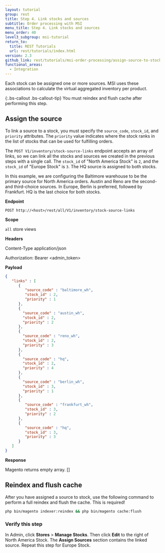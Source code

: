 ```yaml
---
layout: tutorial
group: rest
title: Step 4. Link stocks and sources
subtitle: Order processing with MSI
menu_title: Step 4. Link stocks and sources
menu_order: 40
level3_subgroup: msi-tutorial
return_to:
  title: REST Tutorials
  url: rest/tutorials/index.html
version: 2.3
github_link: rest/tutorials/msi-order-processing/assign-source-to-stock.md
functional_areas:
  - Integration
---
```


Each stock can be assigned one or more sources. MSI uses these associations to calculate the virtual aggregated inventory per product.

{:.bs-callout .bs-callout-tip}
You must reindex and flush cache after performing this step.

## Assign the source

To link a source to a stock, you must specify the `source_code`, `stock_id`, and `priority` attributes. The `priority` value indicates where the stock ranks in the list of stocks that can be used for fulfilling orders.

The `POST V1/inventory/stock-source-links` endpoint accepts an array of links, so we can link all the stocks and sources we created in the previous steps with a single call. The `stock_id` of "North America Stock" is `2`, and the `stock_id` of "Europe Stock" is `3`. The HQ source is assigned to both stocks.

In this example, we are configuring the Baltimore warehouse to be the primary source for North America orders. Austin and Reno are the second- and third-choice sources. In Europe, Berlin is preferred, followed by Frankfurt. HQ is the last choice for both stocks.

**Endpoint**

`POST http://<host>/rest/all/V1/inventory/stock-source-links`

**Scope**

`all` store views

**Headers**

Content-Type application/json

Authorization: Bearer <admin_token>

**Payload**

```json
{
   "links" : [
      {
         "source_code" : "baltimore_wh",
         "stock_id" : 2,
         "priority" : 1
      },
      {
        "source_code" : "austin_wh",
        "stock_id" : 2,
        "priority" : 2
      },
      {
        "source_code" : "reno_wh",
        "stock_id" : 2,
        "priority" : 3
      },
      {
        "source_code" : "hq",
        "stock_id" : 2,
        "priority" : 4
      },
      {
        "source_code" : "berlin_wh",
        "stock_id" : 3,
        "priority" : 1
      },
      {
         "source_code" : "frankfurt_wh",
         "stock_id" : 3,
         "priority" : 2
      },
      {
         "source_code" : "hq",
         "stock_id" : 3,
         "priority" : 3
      }
   ]
}
```

**Response**

Magento returns empty array.
[]

## Reindex and flush cache

After you have assigned a source to stock, use the following command to perform a full reindex and flush the cache. This is required!

``` bash
php bin/magento indexer:reindex && php bin/magento cache:flush
```

### Verify this step

In Admin, click **Stores** > **Manage Stocks**.  Then click **Edit** to the right of North America Stock. The **Assign Sources** section contains the linked source. Repeat this step for Europe Stock.
